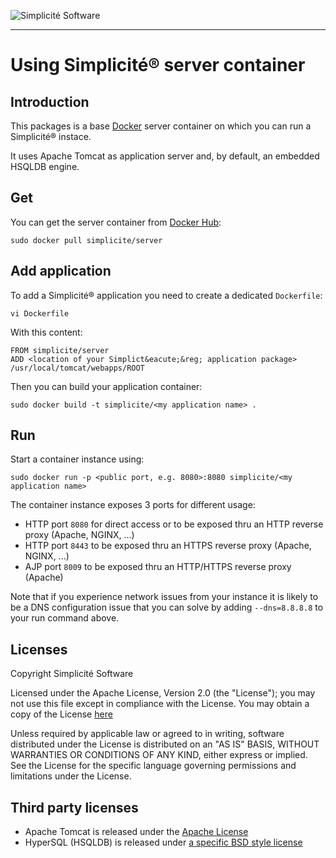 ![Simplicit&eacute; Software](https://www.simplicite.io/resources/logos/logo250.png)
* * *

Using Simplicit&eacute;&reg; server container
=============================================

Introduction
------------

This packages is a base [Docker](http://www.docker.com) server container on which you can
run a Simplicit&eacute;&reg; instace.

It uses Apache Tomcat as application server and, by default, an embedded HSQLDB engine.

Get
---

You can get the server container from [Docker Hub](https://registry.hub.docker.com/u/simplicite/server/):

	sudo docker pull simplicite/server

Add application
---------------

To add a Simplicit&eacute;&reg; application you need to create a dedicated `Dockerfile`:

	vi Dockerfile

With this content:

```
FROM simplicite/server
ADD <location of your Simplict&eacute;&reg; application package> /usr/local/tomcat/webapps/ROOT
```

Then you can build your application container:

	sudo docker build -t simplicite/<my application name> .

Run
---

Start a container instance using:

	sudo docker run -p <public port, e.g. 8080>:8080 simplicite/<my application name>

The container instance exposes 3 ports for different usage:

- HTTP port `8080` for direct access or to be exposed thru an HTTP reverse proxy (Apache, NGINX, ...)
- HTTP port `8443` to be exposed thru an HTTPS reverse proxy (Apache, NGINX, ...)
- AJP port `8009` to be exposed thru an HTTP/HTTPS reverse proxy (Apache)

Note that if you experience network issues from your instance it is likely to be a DNS configuration issue
that you can solve by adding `--dns=8.8.8.8` to your run command above.

Licenses
--------

Copyright Simplicit&eacute; Software

Licensed under the Apache License, Version 2.0 (the "License");
you may not use this file except in compliance with the License.
You may obtain a copy of the License [here](http://www.apache.org/licenses/LICENSE-2.0)

Unless required by applicable law or agreed to in writing, software
distributed under the License is distributed on an "AS IS" BASIS,
WITHOUT WARRANTIES OR CONDITIONS OF ANY KIND, either express or implied.
See the License for the specific language governing permissions and
limitations under the License.

Third party licenses
--------------------

- Apache Tomcat is released under the [Apache License](http://www.apache.org/licenses/LICENSE-2.0)
- HyperSQL (HSQLDB) is released under [a specific BSD style license](http://hsqldb.org/web/hsqlLicense.html)
